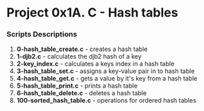 # Project 0x1A. C - Hash tables

### Scripts Descriptions

1. **0-hash_table_create.c** - creates a hash table
2. **1-djb2.c** - calculates the djb2 hash of a key
3. **2-key_index.c** - calculates a keys index in a hash table
4. **3-hash_table_set.c** - assigns a key-value pair in to hash table
5. **4-hash_table_get.c** - gets a value by it's key from a hash table
6. **5-hash_table_print.c** - prints a hash table
7. **6-hash_table_delete.c** - deletes a hash table
8. **100-sorted_hash_table.c** - operations for ordered hash tables
